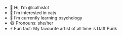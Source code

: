 - 👋 Hi, I’m @calhislot
- 👀 I’m interested in cats
- 🌱 I’m currently learning psychology
- 😄 Pronouns: she/her 
- ⚡ Fun fact: My favourite artist of all time is Daft Punk

<!---
calhislot/calhislot is a ✨ special ✨ repository because its `README.md` (this file) appears on your GitHub profile.
You can click the Preview link to take a look at your changes.
--->
